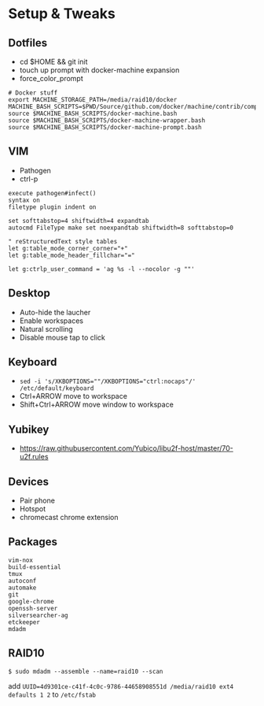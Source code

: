 Setup & Tweaks
==============

Dotfiles
--------
- cd $HOME && git init
- touch up prompt with docker-machine expansion
- force_color_prompt
```
# Docker stuff
export MACHINE_STORAGE_PATH=/media/raid10/docker
MACHINE_BASH_SCRIPTS=$PWD/Source/github.com/docker/machine/contrib/completion/bash/
source $MACHINE_BASH_SCRIPTS/docker-machine.bash
source $MACHINE_BASH_SCRIPTS/docker-machine-wrapper.bash
source $MACHINE_BASH_SCRIPTS/docker-machine-prompt.bash
```

VIM
---
- Pathogen
- ctrl-p
```
execute pathogen#infect()
syntax on
filetype plugin indent on

set softtabstop=4 shiftwidth=4 expandtab
autocmd FileType make set noexpandtab shiftwidth=8 softtabstop=0

" reStructuredText style tables
let g:table_mode_corner_corner="+"
let g:table_mode_header_fillchar="="

let g:ctrlp_user_command = 'ag %s -l --nocolor -g ""'
```
Desktop
-------
- Auto-hide the laucher
- Enable workspaces
- Natural scrolling
- Disable mouse tap to click

Keyboard
--------

- `sed -i 's/XKBOPTIONS=""/XKBOPTIONS="ctrl:nocaps"/' /etc/default/keyboard`
- Ctrl+ARROW move to workspace
- Shift+Ctrl+ARROW move window to workspace

Yubikey
-------
- https://raw.githubusercontent.com/Yubico/libu2f-host/master/70-u2f.rules

Devices
-------
- Pair phone
- Hotspot
- chromecast chrome extension

Packages
-----------------

```
vim-nox
build-essential
tmux
autoconf
automake
git
google-chrome
openssh-server
silversearcher-ag
etckeeper
mdadm
```
RAID10
------

```
$ sudo mdadm --assemble --name=raid10 --scan
```
add `UUID=4d9301ce-c41f-4c0c-9786-44658908551d /media/raid10 ext4 	defaults 1 2` to `/etc/fstab`
